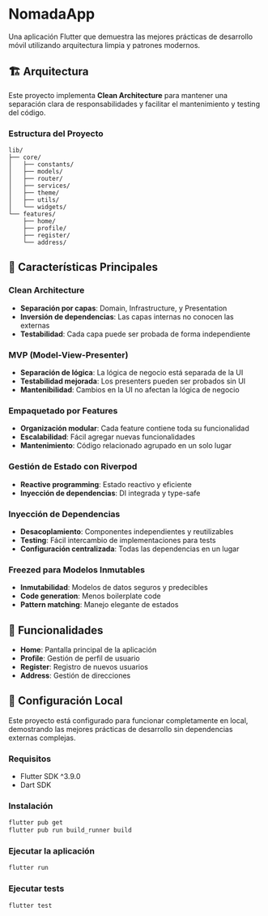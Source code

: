 # NomadaApp

Una aplicación Flutter que demuestra las mejores prácticas de desarrollo móvil utilizando arquitectura limpia y patrones modernos.

## 🏗️ Arquitectura

Este proyecto implementa **Clean Architecture** para mantener una separación clara de responsabilidades y facilitar el mantenimiento y testing del código.

### Estructura del Proyecto

```
lib/
├── core/                  
│   ├── constants/         
│   ├── models/             
│   ├── router/            
│   ├── services/           
│   ├── theme/              
│   ├── utils/              
│   └── widgets/            
└── features/               
    ├── home/
    ├── profile/
    ├── register/
    └── address/
```

## 🎯 Características Principales

### Clean Architecture
- **Separación por capas**: Domain, Infrastructure, y Presentation
- **Inversión de dependencias**: Las capas internas no conocen las externas
- **Testabilidad**: Cada capa puede ser probada de forma independiente

### MVP (Model-View-Presenter)
- **Separación de lógica**: La lógica de negocio está separada de la UI
- **Testabilidad mejorada**: Los presenters pueden ser probados sin UI
- **Mantenibilidad**: Cambios en la UI no afectan la lógica de negocio

### Empaquetado por Features
- **Organización modular**: Cada feature contiene toda su funcionalidad
- **Escalabilidad**: Fácil agregar nuevas funcionalidades
- **Mantenimiento**: Código relacionado agrupado en un solo lugar

### Gestión de Estado con Riverpod
- **Reactive programming**: Estado reactivo y eficiente
- **Inyección de dependencias**: DI integrada y type-safe

### Inyección de Dependencias
- **Desacoplamiento**: Componentes independientes y reutilizables
- **Testing**: Fácil intercambio de implementaciones para tests
- **Configuración centralizada**: Todas las dependencias en un lugar

### Freezed para Modelos Inmutables
- **Inmutabilidad**: Modelos de datos seguros y predecibles
- **Code generation**: Menos boilerplate code
- **Pattern matching**: Manejo elegante de estados


## 📱 Funcionalidades

- **Home**: Pantalla principal de la aplicación
- **Profile**: Gestión de perfil de usuario
- **Register**: Registro de nuevos usuarios
- **Address**: Gestión de direcciones

## 🚀 Configuración Local

Este proyecto está configurado para funcionar completamente en local, demostrando las mejores prácticas de desarrollo sin dependencias externas complejas.

### Requisitos
- Flutter SDK ^3.9.0
- Dart SDK

### Instalación
```bash
flutter pub get
flutter pub run build_runner build
```

### Ejecutar la aplicación
```bash
flutter run
```

### Ejecutar tests
```bash
flutter test
```